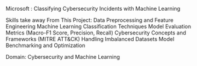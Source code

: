 Microsoft : Classifying Cybersecurity Incidents with Machine Learning

Skills take away From This Project:
  Data Preprocessing and Feature Engineering
  Machine Learning Classification Techniques
  Model Evaluation Metrics (Macro-F1 Score, Precision, Recall)
  Cybersecurity Concepts and Frameworks (MITRE ATT&CK)
  Handling Imbalanced Datasets
  Model Benchmarking and Optimization

Domain:
Cybersecurity and Machine Learning


